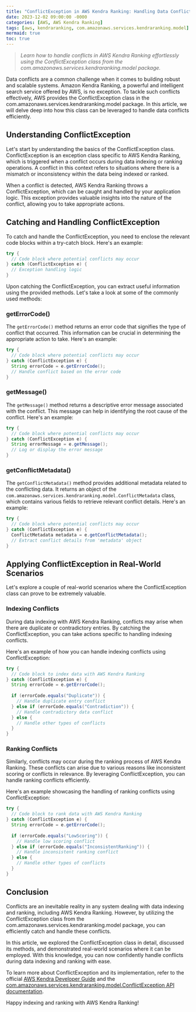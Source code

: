 ```yaml
---
title: "ConflictException in AWS Kendra Ranking: Handling Data Conflicts with Ease"
date: 2023-12-02 09:00:00 -0000
categories: [AWS, AWS Kendra Ranking]
tags: [aws, kendraranking, com.amazonaws.services.kendraranking.model]
mermaid: true
toc: true
---
```



> *Learn how to handle conflicts in AWS Kendra Ranking effortlessly using the ConflictException class from the com.amazonaws.services.kendraranking.model package.*

Data conflicts are a common challenge when it comes to building robust and scalable systems. Amazon Kendra Ranking, a powerful and intelligent search service offered by AWS, is no exception. To tackle such conflicts effectively, AWS provides the ConflictException class in the com.amazonaws.services.kendraranking.model package. In this article, we will delve deep into how this class can be leveraged to handle data conflicts efficiently.

## Understanding ConflictException

Let's start by understanding the basics of the ConflictException class. ConflictException is an exception class specific to AWS Kendra Ranking, which is triggered when a conflict occurs during data indexing or ranking operations. A conflict in this context refers to situations where there is a mismatch or inconsistency within the data being indexed or ranked.

When a conflict is detected, AWS Kendra Ranking throws a ConflictException, which can be caught and handled by your application logic. This exception provides valuable insights into the nature of the conflict, allowing you to take appropriate actions.

## Catching and Handling ConflictException

To catch and handle the ConflictException, you need to enclose the relevant code blocks within a try-catch block. Here's an example:

```java
try {
  // Code block where potential conflicts may occur
} catch (ConflictException e) {
  // Exception handling logic
}
```

Upon catching the ConflictException, you can extract useful information using the provided methods. Let's take a look at some of the commonly used methods:

### getErrorCode()

The `getErrorCode()` method returns an error code that signifies the type of conflict that occurred. This information can be crucial in determining the appropriate action to take. Here's an example:

```java
try {
  // Code block where potential conflicts may occur
} catch (ConflictException e) {
  String errorCode = e.getErrorCode();
  // Handle conflict based on the error code
}
```

### getMessage()

The `getMessage()` method returns a descriptive error message associated with the conflict. This message can help in identifying the root cause of the conflict. Here's an example:

```java
try {
  // Code block where potential conflicts may occur
} catch (ConflictException e) {
  String errorMessage = e.getMessage();
  // Log or display the error message
}
```

### getConflictMetadata()

The `getConflictMetadata()` method provides additional metadata related to the conflicting data. It returns an object of the `com.amazonaws.services.kendraranking.model.ConflictMetadata` class, which contains various fields to retrieve relevant conflict details. Here's an example:

```java
try {
  // Code block where potential conflicts may occur
} catch (ConflictException e) {
  ConflictMetadata metadata = e.getConflictMetadata();
  // Extract conflict details from 'metadata' object
}
```

## Applying ConflictException in Real-World Scenarios

Let's explore a couple of real-world scenarios where the ConflictException class can prove to be extremely valuable.

### Indexing Conflicts

During data indexing with AWS Kendra Ranking, conflicts may arise when there are duplicate or contradictory entries. By catching the ConflictException, you can take actions specific to handling indexing conflicts.

Here's an example of how you can handle indexing conflicts using ConflictException:

```java
try {
  // Code block to index data with AWS Kendra Ranking
} catch (ConflictException e) {
  String errorCode = e.getErrorCode();
  
  if (errorCode.equals("Duplicate")) {
    // Handle duplicate entry conflict
  } else if (errorCode.equals("Contradiction")) {
    // Handle contradictory data conflict
  } else {
    // Handle other types of conflicts
  }
}
```

### Ranking Conflicts

Similarly, conflicts may occur during the ranking process of AWS Kendra Ranking. These conflicts can arise due to various reasons like inconsistent scoring or conflicts in relevance. By leveraging ConflictException, you can handle ranking conflicts efficiently.

Here's an example showcasing the handling of ranking conflicts using ConflictException:

```java
try {
  // Code block to rank data with AWS Kendra Ranking
} catch (ConflictException e) {
  String errorCode = e.getErrorCode();
  
  if (errorCode.equals("LowScoring")) {
    // Handle low scoring conflict
  } else if (errorCode.equals("InconsistentRanking")) {
    // Handle inconsistent ranking conflict
  } else {
    // Handle other types of conflicts
  }
}
```

## Conclusion

Conflicts are an inevitable reality in any system dealing with data indexing and ranking, including AWS Kendra Ranking. However, by utilizing the ConflictException class from the com.amazonaws.services.kendraranking.model package, you can efficiently catch and handle these conflicts.

In this article, we explored the ConflictException class in detail, discussed its methods, and demonstrated real-world scenarios where it can be employed. With this knowledge, you can now confidently handle conflicts during data indexing and ranking with ease.

To learn more about ConflictException and its implementation, refer to the official [AWS Kendra Developer Guide][1] and the [com.amazonaws.services.kendraranking.model.ConflictException API documentation][2].

Happy indexing and ranking with AWS Kendra Ranking!

[1]: https://docs.aws.amazon.com/kendra/latest/dg/
[2]: https://docs.aws.amazon.com/AWSJavaSDK/latest/javadoc/com/amazonaws/services/kendraranking/model/ConflictException.html